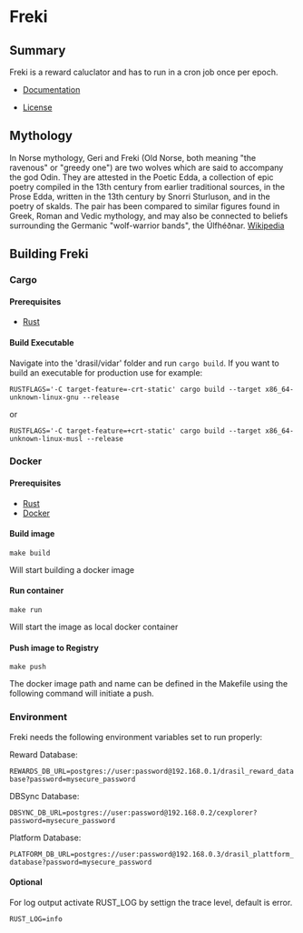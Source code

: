 # Freki

## Summary
Freki is a reward caluclator and has to run in a cron job once per epoch.

* [Documentation](https://docs.drasil.io/reward-and-distribution/drasil-rewards-api/reward-information)

* [License]( https://www.drasil.io/licenses/LICENSE-1.0)

## Mythology
In Norse mythology, Geri and Freki (Old Norse, both meaning "the ravenous" or "greedy one") are two wolves which are said to accompany the god Odin. They are attested in the Poetic Edda, a collection of epic poetry compiled in the 13th century from earlier traditional sources, in the Prose Edda, written in the 13th century by Snorri Sturluson, and in the poetry of skalds. The pair has been compared to similar figures found in Greek, Roman and Vedic mythology, and may also be connected to beliefs surrounding the Germanic "wolf-warrior bands", the Úlfhéðnar.
[Wikipedia](https://en.wikipedia.org/wiki/Geri_and_Freki)


## Building Freki

### Cargo

#### Prerequisites
* [Rust](https://www.rust-lang.org/tools/install/)

#### Build Executable

Navigate into the 'drasil/vidar' folder and run `cargo build`. 
If you want to build an executable for production use for example: 

`RUSTFLAGS='-C target-feature=-crt-static' cargo build --target x86_64-unknown-linux-gnu --release`

or

`RUSTFLAGS='-C target-feature=+crt-static' cargo build --target x86_64-unknown-linux-musl --release`


### Docker

#### Prerequisites
* [Rust](https://www.rust-lang.org/tools/install/)
* [Docker](https://docs.docker.com/engine/install/)

#### Build image
```
make build
```
Will start building a docker image 

#### Run container
```
make run
```
Will start the image as local docker container 

#### Push image to Registry
```
make push
```
The docker image path and name can be defined in the Makefile using the following command will initiate a push. 


### Environment 
Freki needs the following environment variables set to run properly:

Reward Database: 

`REWARDS_DB_URL=postgres://user:password@192.168.0.1/drasil_reward_database?password=mysecure_password`


DBSync Database:

`DBSYNC_DB_URL=postgres://user:password@192.168.0.2/cexplorer?password=mysecure_password`


Platform Database:

`PLATFORM_DB_URL=postgres://user:password@192.168.0.3/drasil_plattform_database?password=mysecure_password`

#### Optional
For log output activate RUST_LOG by settign the trace level, default is error. 

`RUST_LOG=info`

